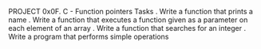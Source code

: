 PROJECT
0x0F. C - Function pointers
Tasks
. Write a function that prints a name
. Write a function that executes a function given as a parameter on each element of an array
. Write a function that searches for an integer
. Write a program that performs simple operations

